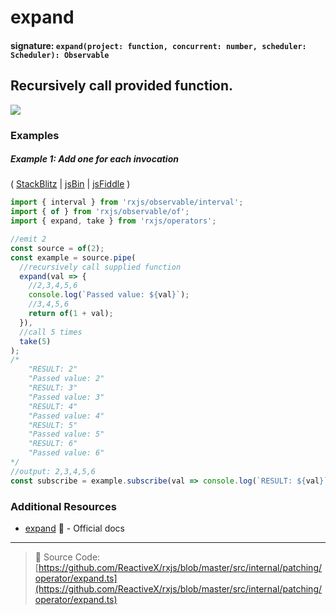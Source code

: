 # expand

#### signature: `expand(project: function, concurrent: number, scheduler: Scheduler): Observable`

## Recursively call provided function.

<div class="ua-ad"><a href="https://ultimateangular.com/?ref=76683_kee7y7vk"><img src="https://ultimateangular.com/assets/img/banners/ua-leader.svg"></a></div>

### Examples

##### Example 1: Add one for each invocation

( [StackBlitz](https://stackblitz.com/edit/typescript-okxzcb?file=index.ts) |
[jsBin](http://jsbin.com/fuxocepazi/1/edit?js,console) |
[jsFiddle](https://jsfiddle.net/btroncone/nu4apbLt/) )

```js
import { interval } from 'rxjs/observable/interval';
import { of } from 'rxjs/observable/of';
import { expand, take } from 'rxjs/operators';

//emit 2
const source = of(2);
const example = source.pipe(
  //recursively call supplied function
  expand(val => {
    //2,3,4,5,6
    console.log(`Passed value: ${val}`);
    //3,4,5,6
    return of(1 + val);
  }),
  //call 5 times
  take(5)
);
/*
	"RESULT: 2"
	"Passed value: 2"
	"RESULT: 3"
	"Passed value: 3"
	"RESULT: 4"
	"Passed value: 4"
	"RESULT: 5"
	"Passed value: 5"
	"RESULT: 6"
	"Passed value: 6"
*/
//output: 2,3,4,5,6
const subscribe = example.subscribe(val => console.log(`RESULT: ${val}`));
```

### Additional Resources

* [expand](http://reactivex.io/rxjs/class/es6/Observable.js~Observable.html#instance-method-expand)
  :newspaper: - Official docs

---

> :file_folder: Source Code:
> [https://github.com/ReactiveX/rxjs/blob/master/src/internal/patching/operator/expand.ts](https://github.com/ReactiveX/rxjs/blob/master/src/internal/patching/operator/expand.ts)
